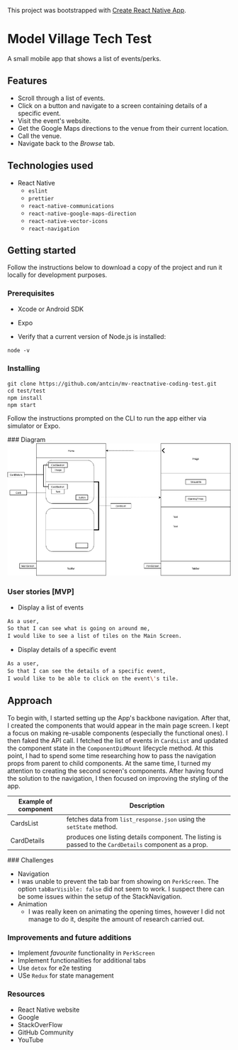 This project was bootstrapped with [Create React Native App](https://github.com/react-community/create-react-native-app).

# Model Village Tech Test
A small mobile app that shows a list of events/perks.

## Features
- Scroll through a list of events.
- Click on a button and navigate to a screen containing details of a specific event.
- Visit the event's website.
- Get the Google Maps directions to the venue from their current location.
- Call the venue.
- Navigate back to the _Browse_ tab.

## Technologies used
- React Native
  - `eslint`
  - `prettier`
  - `react-native-communications`
  - `react-native-google-maps-direction`
  - `react-native-vector-icons`
  - `react-navigation`

## Getting started
Follow the instructions below to download a copy of the project and run it locally for development purposes.

### Prerequisites
- Xcode or Android SDK
- Expo

- Verify that a current version of Node.js is installed:
```
node -v
```

### Installing

```
git clone https://github.com/antcin/mv-reactnative-coding-test.git
cd test/test
npm install
npm start
```
Follow the instructions prompted on the CLI to run the app either via simulator or Expo.

### Diagram
![App Diagram](diagram.png "App Diagram")

### User stories [MVP]
- Display a list of events
```sh
As a user,
So that I can see what is going on around me,
I would like to see a list of tiles on the Main Screen.
```


- Display details of a specific event
```sh
As a user,
So that I can see the details of a specific event,
I would like to be able to click on the event\'s tile.
```

## Approach
To begin with, I started setting up the App's backbone navigation. After that, I created the components that would appear in the main page screen. I kept a focus on making re-usable components (especially the functional ones). I then faked the API call. I fetched the list of events in `CardsList` and updated the component state in the `ComponentDidMount` lifecycle method. At this point, I had to spend some time researching how to pass the navigation props from parent to child components. At the same time, I turned my attention to creating the second screen\'s components. After having found the solution to the navigation, I then focused on improving the styling of the app.

| Example of component  | Description |
| ------------- | ------------- |
| CardsList     | fetches data from `list_response.json` using the `setState` method.   |
| CardDetails   | produces one listing details component. The listing is passed to the `CardDetails` component as a prop. |

### Challenges
- Navigation
 - I was unable to prevent the tab bar from showing on `PerkScreen`. The option `tabBarVisible: false` did not seem to work. I suspect there can be some issues within the setup of the StackNavigation.
- Animation
  - I was really keen on animating the opening times, however I did not manage to do it, despite the amount of research carried out.

### Improvements and future additions
- Implement _favourite_ functionality in `PerkScreen`
- Implement functionalities for additional tabs
- Use `detox` for e2e testing
- USe `Redux` for state management

### Resources
- React Native website
- Google
- StackOverFlow
- GitHub Community
- YouTube
